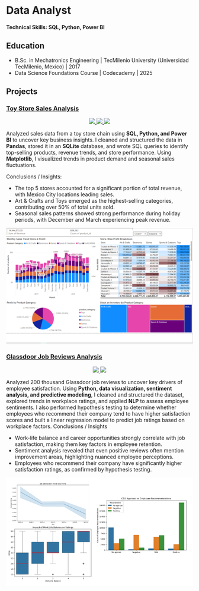 # Data Analyst

#### Technical Skills: SQL, Python, Power BI

## Education
- B.Sc. in Mechatronics Engineering \| TecMilenio University (Universidad TecMilenio, Mexico) \| 2017
- Data Science Foundations Course \| Codecademy \| 2025


## Projects
### <u>Toy Store Sales Analysis</u>
<p align="center">
  <a href="https://samnocheb.github.io/my-portfolio/projects/toystore_analysis.html">
    <img src="https://img.shields.io/badge/Jupyter-Open_Notebook-F37626?style=for-the-badge&logo=Jupyter&logoColor=white">
  </a>
  <a href="https://github.com/samnocheb/Toy-Store-Sales-Analysis">
    <img src="https://img.shields.io/badge/GitHub-View_on_GitHub-181717?style=for-the-badge&logo=GitHub&logoColor=white">
  </a>
  <a href="https://samnocheb.github.io/my-portfolio/projects/toystore_dashboard.html">
    <img src="https://img.shields.io/badge/Power_BI-See_Dashboard-F2C811?style=for-the-badge">
  </a>
</p>


Analyzed sales data from a toy store chain using **SQL, Python, and Power BI** to uncover key business insights. I cleaned and structured the data in **Pandas**, stored it in an **SQLite** database, and wrote SQL queries to identify top-selling products, revenue trends, and store performance. Using **Matplotlib**, I visualized trends in product demand and seasonal sales fluctuations.

Conclusions / Insights:

- The top 5 stores accounted for a significant portion of total revenue, with Mexico City locations leading sales.
- Art & Crafts and Toys emerged as the highest-selling categories, contributing over 50% of total units sold.
- Seasonal sales patterns showed strong performance during holiday periods, with December and March experiencing peak revenue.

![Toy Store Analysis in Power BI](/img/project1/Dashboard_capture.PNG)


### <u>Glassdoor Job Reviews Analysis</u>
<p align="center">
  <a href="https://samnocheb.github.io/my-portfolio/projects/glassdoor_analysis.html">
    <img src="https://img.shields.io/badge/Jupyter-Open_Notebook-F37626?style=for-the-badge&logo=Jupyter&logoColor=white">
  </a>
  <a href="https://github.com/samnocheb/Glassdoor-Job-Reviews-Analysis">
    <img src="https://img.shields.io/badge/GitHub-View_on_GitHub-181717?style=for-the-badge&logo=GitHub&logoColor=white">
  </a>
</p>


Analyzed 200 thousand Glassdoor job reviews to uncover key drivers of employee satisfaction. Using **Python, data visualization, sentiment analysis, and predictive modeling**, I cleaned and structured the dataset, explored trends in workplace ratings, and applied **NLP** to assess employee sentiments. I also performed hypothesis testing to determine whether employees who recommend their company tend to have higher satisfaction scores and built a linear regression model to predict job ratings based on workplace factors.
Conclusions / Insights

- Work-life balance and career opportunities strongly correlate with job satisfaction, making them key factors in employee retention.
- Sentiment analysis revealed that even positive reviews often mention improvement areas, highlighting nuanced employee perceptions.
- Employees who recommend their company have significantly higher satisfaction ratings, as confirmed by hypothesis testing.

![Glassdoor Analysis](/img/project2/Glassdoor_capture.PNG)

